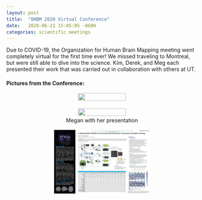 ```yaml
---
layout: post
title:  "OHBM 2020 Virtual Conference"
date:   2020-06-21 15:05:05 -0600
categories: scientific meetings
---
```


Due to COVID-19, the Organization for Human Brain Mapping meeting went completely virtual for the first time ever!
We missed traveling to Montreal, but were still able to dive into the science.
Kim, Derek, and Meg each presented their work that was carried out in collaboration with others at UT.

#### Pictures from the Conference:

<center><img src="/assets/conferencepics/OHBM/OHBMposter_2020KLR.jpg" style="width: 50%; height: 50%"></center>
<br>
<center><img src="/assets/conferencepics/OHBM/mcmahon_ohbm_2020.jpg" style="width: 50%; height: 50%"></center>
<center> Megan with her presentation </center>
<br>
<center><img src="/assets/conferencepics/OHBM/Derek2020.jpg" style="width: 50%; height: 50%"></center>
<br>
